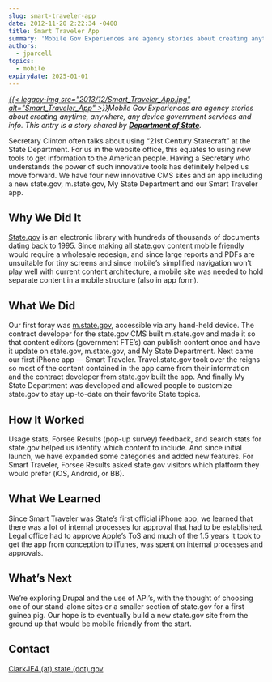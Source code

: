 ```yaml
---
slug: smart-traveler-app
date: 2012-11-20 2:22:34 -0400
title: Smart Traveler App
summary: 'Mobile Gov Experiences are agency stories about creating anytime, anywhere, any device government services and info. This entry is a story shared by Department of State. Secretary Clinton often talks about using &#8220;21st Century Statecraft&#8221; at the State Department. For us in the website office, this equates to using new tools'
authors:
  - jparcell
topics:
  - mobile
expirydate: 2025-01-01
---
```


_[{{< legacy-img src="2013/12/Smart\_Traveler\_App.jpg" alt="Smart\_Traveler\_App" >}}](https://s3.amazonaws.com/digitalgov/_legacy-img/2013/12/Smart_Traveler_App.jpg)Mobile Gov Experiences are agency stories about creating anytime, anywhere, any device government services and info. This entry is a story shared by **<a href="http://www.state.gov/" rel="nofollow">Department of State</a>**._

Secretary Clinton often talks about using &#8220;21st Century Statecraft&#8221; at the State Department. For us in the website office, this equates to using new tools to get information to the American people. Having a Secretary who understands the power of such innovative tools has definitely helped us move forward. We have four new innovative CMS sites and an app including a new state.gov, m.state.gov, My State Department and our Smart Traveler app.

## Why We Did It

[State.gov](http://www.state.gov) is an electronic library with hundreds of thousands of documents dating back to 1995. Since making all state.gov content mobile friendly would require a wholesale redesign, and since large reports and PDFs are unsuitable for tiny screens and since mobile&#8217;s simplified navigation won&#8217;t play well with current content architecture, a mobile site was needed to hold separate content in a mobile structure (also in app form).

## What We Did

Our first foray was <a href="http://m.state.gov/" rel="nofollow">m.state.gov</a>, accessible via any hand-held device. The contract developer for the state.gov CMS built m.state.gov and made it so that content editors (government FTE&#8217;s) can publish content once and have it update on state.gov, m.state.gov, and My State Department. Next came our first iPhone app &#8212; Smart Traveler. Travel.state.gov took over the reigns so most of the content contained in the app came from their information and the contract developer from state.gov built the app. And finally My State Department was developed and allowed people to customize state.gov to stay up-to-date on their favorite State topics.

## How It Worked

Usage stats, Forsee Results (pop-up survey) feedback, and search stats for state.gov helped us identify which content to include. And since initial launch, we have expanded some categories and added new features. For Smart Traveler, Forsee Results asked state.gov visitors which platform they would prefer (iOS, Android, or BB).

## What We Learned

Since Smart Traveler was State&#8217;s first official iPhone app, we learned that there was a lot of internal processes for approval that had to be established. Legal office had to approve Apple&#8217;s ToS and much of the 1.5 years it took to get the app from conception to iTunes, was spent on internal processes and approvals.

## What&#8217;s Next

We&#8217;re exploring Drupal and the use of API&#8217;s, with the thought of choosing one of our stand-alone sites or a smaller section of state.gov for a first guinea pig. Our hope is to eventually build a new state.gov site from the ground up that would be mobile friendly from the start.

## Contact

[ClarkJE4 (at) state (dot) gov](mailto:ClarkJE4@state.gov "email")